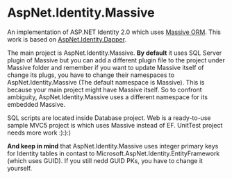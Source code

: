 AspNet.Identity.Massive
======================

An implementation of ASP.NET Identity 2.0 which uses [Massive ORM](https://github.com/FransBouma/Massive). This work is based on [AspNet.Identity.Dapper](https://github.com/whisperdancer/AspNet.Identity.Dapper).


The main project is AspNet.Identity.Massive. **By default** it uses SQL Server plugin of Massive but you can add a different plugin file to the project under Massive folder and remember if you want to update
Massive itself of change its plugs, you have to change their namespaces to AspNet.Identity.Massive (The default namespace is Massive). This is because your main project might have Massive itself. So to confront
ambiguity, AspNet.Identity.Massive uses a different namespace for its embedded Massive.


SQL scripts are located inside Database project. Web is a ready-to-use sample MVC5 project is which uses Massive instead of EF. UnitTest project needs more work :):):)


**And keep in mind** that AspNet.Identity.Massive uses integer primary keys for Identity tables in contast to Microsoft.AspNet.Identity.EntityFramework (which uses GUID). If you still nedd GUID PKs, you have to
change it yourself.